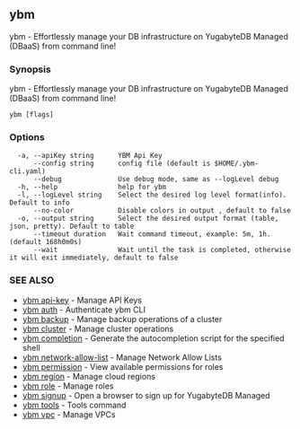 ## ybm

ybm - Effortlessly manage your DB infrastructure on YugabyteDB Managed (DBaaS) from command line!

### Synopsis

ybm - Effortlessly manage your DB infrastructure on YugabyteDB Managed (DBaaS) from command line!

```
ybm [flags]
```

### Options

```
  -a, --apiKey string      YBM Api Key
      --config string      config file (default is $HOME/.ybm-cli.yaml)
      --debug              Use debug mode, same as --logLevel debug
  -h, --help               help for ybm
  -l, --logLevel string    Select the desired log level format(info). Default to info
      --no-color           Disable colors in output , default to false
  -o, --output string      Select the desired output format (table, json, pretty). Default to table
      --timeout duration   Wait command timeout, example: 5m, 1h. (default 168h0m0s)
      --wait               Wait until the task is completed, otherwise it will exit immediately, default to false
```

### SEE ALSO

* [ybm api-key](ybm_api-key.md)	 - Manage API Keys
* [ybm auth](ybm_auth.md)	 - Authenticate ybm CLI
* [ybm backup](ybm_backup.md)	 - Manage backup operations of a cluster
* [ybm cluster](ybm_cluster.md)	 - Manage cluster operations
* [ybm completion](ybm_completion.md)	 - Generate the autocompletion script for the specified shell
* [ybm network-allow-list](ybm_network-allow-list.md)	 - Manage Network Allow Lists
* [ybm permission](ybm_permission.md)	 - View available permissions for roles
* [ybm region](ybm_region.md)	 - Manage cloud regions
* [ybm role](ybm_role.md)	 - Manage roles
* [ybm signup](ybm_signup.md)	 - Open a browser to sign up for YugabyteDB Managed
* [ybm tools](ybm_tools.md)	 - Tools command
* [ybm vpc](ybm_vpc.md)	 - Manage VPCs

